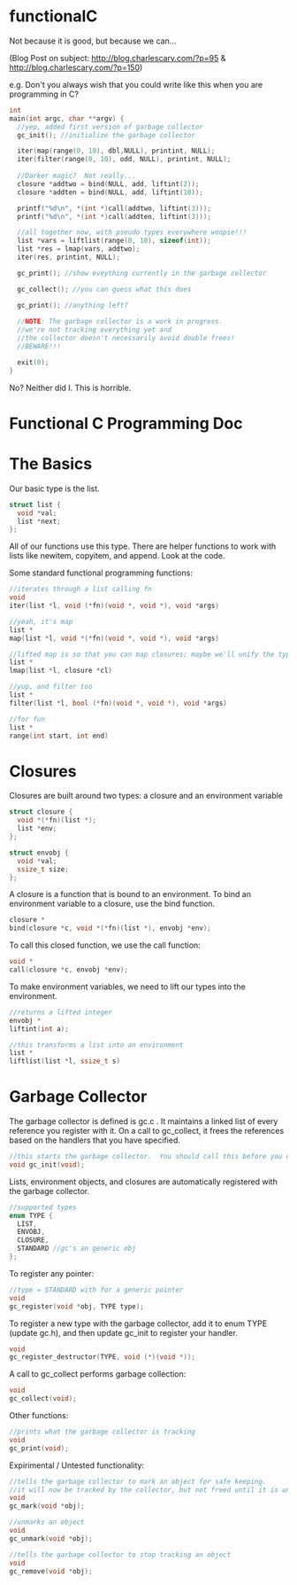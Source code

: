 functionalC
===========

Not because it is good, but because we can... 

(Blog Post on subject: http://blog.charlescary.com/?p=95 & http://blog.charlescary.com/?p=150)

e.g. Don't you always wish that you could write like this when you are programming in C?

```c
int
main(int argc, char **argv) {
  //yep, added first version of garbage collector
  gc_init(); //initialize the garbage collector

  iter(map(range(0, 10), dbl,NULL), printint, NULL);
  iter(filter(range(0, 10), odd, NULL), printint, NULL); 
  
  //Darker magic?  Not really...
  closure *addtwo = bind(NULL, add, liftint(2));
  closure *addten = bind(NULL, add, liftint(10));

  printf("%d\n", *(int *)call(addtwo, liftint(3)));
  printf("%d\n", *(int *)call(addten, liftint(3)));

  //all together now, with pseudo types everywhere woopie!!!
  list *vars = liftlist(range(0, 10), sizeof(int));
  list *res = lmap(vars, addtwo);
  iter(res, printint, NULL);

  gc_print(); //show eveything currently in the garbage collector

  gc_collect(); //you can guess what this does

  gc_print(); //anything left?
  
  //NOTE: The garbage collector is a work in progress.  
  //we're not tracking everything yet and 
  //the collector doesn't necessarily avoid double frees!
  //BEWARE!!!

  exit(0);
}

```

No?  Neither did I.  This is horrible.  

Functional C Programming Doc
============================

# The Basics

Our basic type is the list.

```c
struct list {
  void *val;
  list *next;
};
```

All of our functions use this type.  There are helper functions to work with lists like newitem, copyitem, and append.  Look at the code.

Some standard functional programming functions:

```c
//iterates through a list calling fn
void
iter(list *l, void (*fn)(void *, void *), void *args)
```
```c
//yeah, it's map
list *
map(list *l, void *(*fn)(void *, void *), void *args)
```

```c
//lifted map is so that you can map closures; maybe we'll unify the type system later...
list *
lmap(list *l, closure *cl)
```

```c
//yup, and filter too
list *
filter(list *l, bool (*fn)(void *, void *), void *args)
```

```c
//for fun
list *
range(int start, int end)
```

# Closures

Closures are built around two types: a closure and an environment variable

```c
struct closure {
  void *(*fn)(list *);
  list *env;
};

struct envobj {
  void *val;
  ssize_t size;
};
```

A closure is a function that is bound to an environment.  To bind an environment variable to a closure, use the bind function.

```c
closure *
bind(closure *c, void *(*fn)(list *), envobj *env);
```

To call this closed function, we use the call function:

```c
void *
call(closure *c, envobj *env);
```

To make environment variables, we need to lift our types into the environment.  

```c
//returns a lifted integer
envobj *
liftint(int a);
```

```c
//this transforms a list into an environment
list *
liftlist(list *l, ssize_t s) 
```

# Garbage Collector

The garbage collector is defined is gc.c . It maintains a linked list of every reference you register with it.  On a call to gc_collect, it frees the references based on the handlers that you have specified.

```c
//this starts the garbage collector.  You should call this before you do anything else
void gc_init(void);
```

Lists, environment objects, and closures are automatically registered with the garbage collector.

```c
//supported types
enum TYPE {
  LIST,
  ENVOBJ,  
  CLOSURE,
  STANDARD //gc's an generic obj   
};
```

To register any pointer:

```c
//type = STANDARD with for a generic pointer
void 
gc_register(void *obj, TYPE type);
```

To register a new type with the garbage collector, add it to enum TYPE (update gc.h), and then update gc_init to register your handler.

```c
void 
gc_register_destructor(TYPE, void (*)(void *));
```
A call to gc_collect performs garbage collection:

```c
void
gc_collect(void);
```

Other functions:

```c
//prints what the garbage collector is tracking
void 
gc_print(void);
```

Expirimental / Untested functionality:

```c
//tells the garbage collector to mark an object for safe keeping.
//it will now be tracked by the collector, but not freed until it is unmarked.
void 
gc_mark(void *obj);

//unmarks an object
void 
gc_unmark(void *obj);

//tells the garbage collector to stop tracking an object
void 
gc_remove(void *obj);
```

